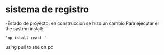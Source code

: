 <h1> sistema de registro </h1>

-Estado de proyecto: en construccion se hizo un cambio 
Para ejecutar el the system install:

    'np istall react '
using pull to see on pc
